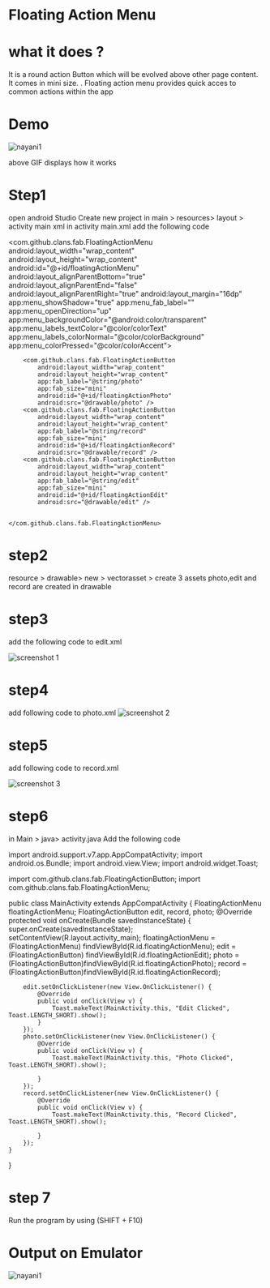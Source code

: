 # Floating Action Menu
# what it does ?
It is a round action Button  which will be evolved above other page content. It comes in mini size.                                    .
Floating action menu provides quick acces to common actions within the app

# Demo
![nayani1](https://user-images.githubusercontent.com/37542255/48367559-0d1c6580-e67f-11e8-943b-acee0b9e3a63.gif)



above  GIF  displays how it works

# Step1 

open android Studio
Create new project
in main > resources> layout > activity main xml 
in activity main.xml  add the following code

<?xml version="1.0" encoding="utf-8"?>
<RelativeLayout xmlns:android="http://schemas.android.com/apk/res/android"
    android:layout_width="match_parent"
    android:layout_height="match_parent"
    xmlns:app="http://schemas.android.com/apk/res-auto">
    <com.github.clans.fab.FloatingActionMenu
        android:layout_width="wrap_content"
        android:layout_height="wrap_content"
        android:id="@+id/floatingActionMenu"
        android:layout_alignParentBottom="true"
        android:layout_alignParentEnd="false"
        android:layout_alignParentRight="true"
        android:layout_margin="16dp"
        app:menu_showShadow="true"
        app:menu_fab_label=""
        app:menu_openDirection="up"
        app:menu_backgroundColor="@android:color/transparent"
        app:menu_labels_textColor="@color/colorText"
        app:menu_labels_colorNormal="@color/colorBackground"
        app:menu_colorPressed="@color/colorAccent">

        <com.github.clans.fab.FloatingActionButton
            android:layout_width="wrap_content"
            android:layout_height="wrap_content"
            app:fab_label="@string/photo"
            app:fab_size="mini"
            android:id="@+id/floatingActionPhoto"
            android:src="@drawable/photo" />
        <com.github.clans.fab.FloatingActionButton
            android:layout_width="wrap_content"
            android:layout_height="wrap_content"
            app:fab_label="@string/record"
            app:fab_size="mini"
            android:id="@+id/floatingActionRecord"
            android:src="@drawable/record" />
        <com.github.clans.fab.FloatingActionButton
            android:layout_width="wrap_content"
            android:layout_height="wrap_content"
            app:fab_label="@string/edit"
            app:fab_size="mini"
            android:id="@+id/floatingActionEdit"
            android:src="@drawable/edit" />


    </com.github.clans.fab.FloatingActionMenu>





</RelativeLayout>

# step2 

resource > drawable> new > vectorasset > create 3 assets
photo,edit and record are created in drawable

# step3

add the following code to edit.xml

![screenshot 1](https://user-images.githubusercontent.com/37542255/48366662-8a92a680-e67c-11e8-9ab4-ecd9dcbd6abb.png)

# step4
add following code to photo.xml
![screenshot 2](https://user-images.githubusercontent.com/37542255/48367355-6afc7d80-e67e-11e8-982a-22b347b911b2.png)


# step5
add following code to record.xml

![screenshot 3](https://user-images.githubusercontent.com/37542255/48367401-8f585a00-e67e-11e8-9a2e-0351442bbfcc.png)

# step6
in Main > java> activity.java
Add the following code



import android.support.v7.app.AppCompatActivity;
import android.os.Bundle;
import android.view.View;
import android.widget.Toast;

import com.github.clans.fab.FloatingActionButton;
import com.github.clans.fab.FloatingActionMenu;

public class MainActivity extends AppCompatActivity {
    FloatingActionMenu floatingActionMenu;
    FloatingActionButton edit, record, photo;
    @Override
    protected void onCreate(Bundle savedInstanceState) {
        super.onCreate(savedInstanceState);
        setContentView(R.layout.activity_main);
        floatingActionMenu = (FloatingActionMenu) findViewById(R.id.floatingActionMenu);
        edit = (FloatingActionButton) findViewById(R.id.floatingActionEdit);
        photo = (FloatingActionButton)findViewById(R.id.floatingActionPhoto);
        record = (FloatingActionButton)findViewById(R.id.floatingActionRecord);

        edit.setOnClickListener(new View.OnClickListener() {
            @Override
            public void onClick(View v) {
                Toast.makeText(MainActivity.this, "Edit Clicked", Toast.LENGTH_SHORT).show();
            }
        });
        photo.setOnClickListener(new View.OnClickListener() {
            @Override
            public void onClick(View v) {
                Toast.makeText(MainActivity.this, "Photo Clicked", Toast.LENGTH_SHORT).show();

            }
        });
        record.setOnClickListener(new View.OnClickListener() {
            @Override
            public void onClick(View v) {
                Toast.makeText(MainActivity.this, "Record Clicked", Toast.LENGTH_SHORT).show();

            }
        });
    }
}


# step 7 
Run the program by using (SHIFT + F10)


# Output on Emulator 

![nayani1](https://user-images.githubusercontent.com/37542255/48367559-0d1c6580-e67f-11e8-943b-acee0b9e3a63.gif)
